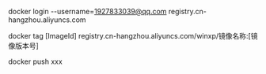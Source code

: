 
docker login --username=1927833039@qq.com registry.cn-hangzhou.aliyuncs.com

docker tag [ImageId] registry.cn-hangzhou.aliyuncs.com/winxp/镜像名称:[镜像版本号]

docker push xxx
